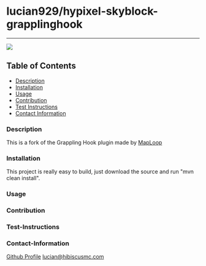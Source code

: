# lucian929/hypixel-skyblock-grapplinghook
----

<a href="https://img.shields.io/badge/License-undefined-brightgreen"><img src="https://img.shields.io/badge/License-undefined-brightgreen"></a>

## Table of Contents
- [Description](#description)
- [Installation](#installation)
- [Usage](#usage)
- [Contribution](#contribution)
- [Test Instructions](#test-instructions)
- [Contact Information](#contact-information)

### Description
This is a fork of the Grappling Hook plugin made by [MapLoop](https://github.com/maploop)

### Installation
This project is really easy to build, just download the source and run "mvn clean install".

### Usage


### Contribution


### Test-Instructions


### Contact-Information
[Github Profile](https://github.com/Lucian929)
lucian@hibiscusmc.com

